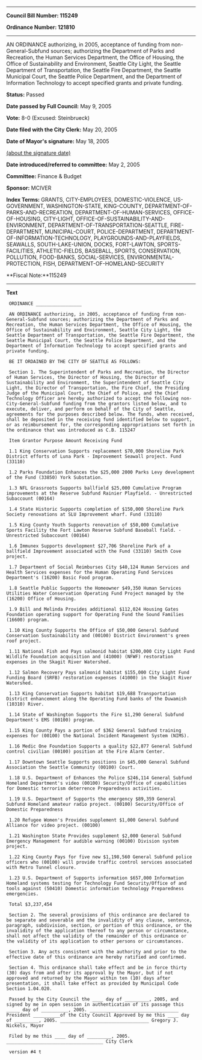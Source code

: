 

********

**Council Bill Number: 115249**
   
**Ordinance Number: 121810**
********

 AN ORDINANCE authorizing, in 2005, acceptance of funding from non- General-Subfund sources; authorizing the Department of Parks and Recreation, the Human Services Department, the Office of Housing, the Office of Sustainability and Environment, Seattle City Light, the Seattle Department of Transportation, the Seattle Fire Department, the Seattle Municipal Court, the Seattle Police Department, and the Department of Information Technology to accept specified grants and private funding.

**Status:** Passed
   
**Date passed by Full Council:** May 9, 2005
   
**Vote:** 8-0 (Excused: Steinbrueck)
   
**Date filed with the City Clerk:** May 20, 2005
   
**Date of Mayor's signature:** May 18, 2005
   
[(about the signature date)](/~public/approvaldate.htm)
   
   
   
**Date introduced/referred to committee:** May 2, 2005
   
**Committee:** Finance & Budget
   
**Sponsor:** MCIVER
   
   
**Index Terms:** GRANTS, CITY-EMPLOYEES, DOMESTIC-VIOLENCE, US-GOVERNMENT, WASHINGTON-STATE, KING-COUNTY, DEPARTMENT-OF-PARKS-AND-RECREATION, DEPARTMENT-OF-HUMAN-SERVICES, OFFICE-OF-HOUSING, CITY-LIGHT, OFFICE-OF-SUSTAINABILITY-AND-ENVIRONMENT, DEPARTMENT-OF-TRANSPORTATION-SEATTLE, FIRE-DEPARTMENT, MUNICIPAL-COURT, POLICE-DEPARTMENT, DEPARTMENT-OF-INFORMATION-TECHNOLOGY, PLAYGROUNDS-AND-PLAYFIELDS, SEAWALLS, SOUTH-LAKE-UNION, DOCKS, FORT-LAWTON, SPORTS-FACILITIES, ATHLETIC-FIELDS, BASEBALL, SPORTS, CONSERVATION, POLLUTION, FOOD-BANKS, SOCIAL-SERVICES, ENVIRONMENTAL-PROTECTION, FISH, DEPARTMENT-OF-HOMELAND-SECURITY

**Fiscal Note:**115249

********

**Text**
   
```
 ORDINANCE _________________

 AN ORDINANCE authorizing, in 2005, acceptance of funding from non- General-Subfund sources; authorizing the Department of Parks and Recreation, the Human Services Department, the Office of Housing, the Office of Sustainability and Environment, Seattle City Light, the Seattle Department of Transportation, the Seattle Fire Department, the Seattle Municipal Court, the Seattle Police Department, and the Department of Information Technology to accept specified grants and private funding.

 BE IT ORDAINED BY THE CITY OF SEATTLE AS FOLLOWS:

 Section 1. The Superintendent of Parks and Recreation, the Director of Human Services, the Director of Housing, the Director of Sustainability and Environment, the Superintendent of Seattle City Light, the Director of Transportation, the Fire Chief, the Presiding Judge of the Municipal Court, the Chief of Police, and the Chief Technology Officer are hereby authorized to accept the following non- City-General-Subfund funding from the grantors listed below, and to execute, deliver, and perform on behalf of the City of Seattle, agreements for the purposes described below. The funds, when received, shall be deposited in the receiving fund identified below to support, or as reimbursement for, the corresponding appropriations set forth in the ordinance that was introduced as C.B. 115247

 Item Grantor Purpose Amount Receiving Fund

 1.1 King Conservation Supports replacement $70,000 Shoreline Park District efforts of Luna Park - Improvement Seawall project. Fund (33110)

 1.2 Parks Foundation Enhances the $25,000 2000 Parks Levy development of the Fund (33850) York Substation.

 1.3 NFL Grassroots Supports ballfield $25,000 Cumulative Program improvements at the Reserve Subfund Rainier Playfield. - Unrestricted Subaccount (00164)

 1.4 State Historic Supports completion of $150,000 Shoreline Park Society renovations at SLU Improvement wharf. Fund (33110)

 1.5 King County Youth Supports renovation of $50,000 Cumulative Sports Facility the Fort Lawton Reserve Subfund Baseball field. - Unrestricted Subaccount (00164)

 1.6 Immunex Supports development $27,706 Shoreline Park of a ballfield Improvement associated with the Fund (33110) Smith Cove project.

 1.7 Department of Social Reimburses City $40,124 Human Services and Health Services expenses for the Human Operating Fund Services Department's (16200) Basic Food program.

 1.8 Seattle Public Supports the Homeowner $49,350 Human Services Utilities Water Conservation Operating Fund Project managed by the (16200) Office of Housing.

 1.9 Bill and Melinda Provides additional $112,024 Housing Gates Foundation operating support for Operating Fund the Sound Families (16600) program.

 1.10 King County Supports the Office of $50,000 General Subfund Conservation Sustainability and (00100) District Environment's green roof project.

 1.11 National Fish and Pays salmonid habitat $200,000 City Light Fund Wildlife Foundation acquisition and (41000) (NFWF) restoration expenses in the Skagit River Watershed.

 1.12 Salmon Recovery Pays salmonid habitat $155,000 City Light Fund Funding Board (SRFB) restoration expenses (41000) in the Skagit River Watershed.

 1.13 King Conservation Supports habitat $19,688 Transportation District enhancement along the Operating Fund banks of the Duwamish (10310) River.

 1.14 State of Washington Supports the Fire $1,290 General Subfund Department's EMS (00100) program.

 1.15 King County Pays a portion of $362 General Subfund training expenses for (00100) the National Incident Management System (NIMS).

 1.16 Medic One Foundation Supports a quality $22,877 General Subfund control civilian (00100) position at the Fire Alarm Center.

 1.17 Downtown Seattle Supports positions in $45,000 General Subfund Association the Seattle Community (00100) Court.

 1.18 U.S. Department of Enhances the Police $246,114 General Subfund Homeland Department's video (00100) Security/Office of capabilities for Domestic terrorism deterrence Preparedness activities.

 1.19 U.S. Department of Supports the emergency $89,359 General Subfund Homeland amateur radio project. (00100) Security/Office of Domestic Preparedness

 1.20 Refugee Women's Provides supplement $1,000 General Subfund Alliance for video project. (00100)

 1.21 Washington State Provides supplement $2,000 General Subfund Emergency Management for audible warning (00100) Division system project.

 1.22 King County Pays for five new $1,198,560 General Subfund police officers who (00100) will provide traffic control services associated with Metro Tunnel closure.

 1.23 U.S. Department of Supports information $657,000 Information Homeland systems testing for Technology Fund Security/Office of and tools against (50410) Domestic information technology Preparedness emergencies.

 Total $3,237,454

 Section 2. The several provisions of this ordinance are declared to be separate and severable and the invalidity of any clause, sentence, paragraph, subdivision, section, or portion of this ordinance, or the invalidity of the application thereof to any person or circumstance, shall not affect the validity of the remainder of this ordinance or the validity of its application to other persons or circumstances.

 Section 3. Any acts consistent with the authority and prior to the effective date of this ordinance are hereby ratified and confirmed.

 Section 4. This ordinance shall take effect and be in force thirty (30) days from and after its approval by the Mayor, but if not approved and returned by the Mayor within ten (10) days after presentation, it shall take effect as provided by Municipal Code Section 1.04.020.

 Passed by the City Council the ____ day of _________, 2005, and signed by me in open session in authentication of its passage this _____ day of __________, 2005. _________________________________ President __________of the City Council Approved by me this ____ day of _________, 2005. _________________________________ Gregory J. Nickels, Mayor

 Filed by me this ____ day of _________, 2005. ____________________________________ City Clerk

 version #4 t

```
